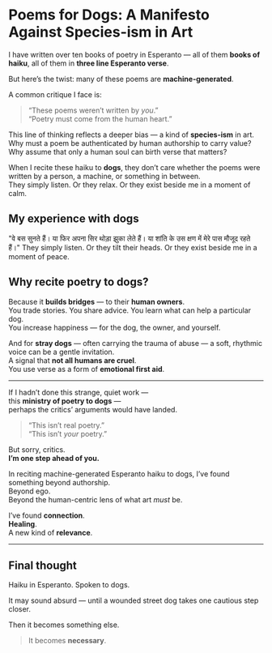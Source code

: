 # Poems for Dogs: A Manifesto Against Species-ism in Art

I have written over ten books of poetry in Esperanto — all of them **books of haiku**, all of them in **three line Esperanto verse**.

But here’s the twist: many of these poems are **machine-generated**.

A common critique I face is:  
> “These poems weren’t written by *you*.”  
> “Poetry must come from the human heart.”

This line of thinking reflects a deeper bias — a kind of **species-ism** in art.  
Why must a poem be authenticated by human authorship to carry value?  
Why assume that only a human soul can birth verse that matters?

When I recite these haiku to **dogs**, they don’t care whether the poems were written by a person, a machine, or something in between.  
They simply listen. Or they relax. Or they exist beside me in a moment of calm.

## My experience with dogs

"वे बस सुनते हैं। या फिर अपना सिर थोड़ा झुका लेते हैं। या शांति के उस क्षण में मेरे पास मौजूद रहते हैं।"
They simply listen. Or they tilt their heads. Or they exist beside me in a moment of peace.

## Why recite poetry to dogs?

Because it **builds bridges** — to their **human owners**.  
You trade stories. You share advice. You learn what can help a particular dog.  
You increase happiness — for the dog, the owner, and yourself.

And for **stray dogs** — often carrying the trauma of abuse — a soft, rhythmic voice can be a gentle invitation.  
A signal that **not all humans are cruel**.  
You use verse as a form of **emotional first aid**.

---

If I hadn’t done this strange, quiet work —  
this **ministry of poetry to dogs** —  
perhaps the critics’ arguments would have landed.

> “This isn’t real poetry.”  
> “This isn’t *your* poetry.”

But sorry, critics.  
**I’m one step ahead of you.**

In reciting machine-generated Esperanto haiku to dogs, I’ve found something beyond authorship.  
Beyond ego.  
Beyond the human-centric lens of what art *must* be.

I’ve found **connection**.  
**Healing**.  
A new kind of **relevance**.

---

## Final thought

Haiku in Esperanto. Spoken to dogs.

It may sound absurd — until a wounded street dog takes one cautious step closer.

Then it becomes something else.

> It becomes **necessary**.

